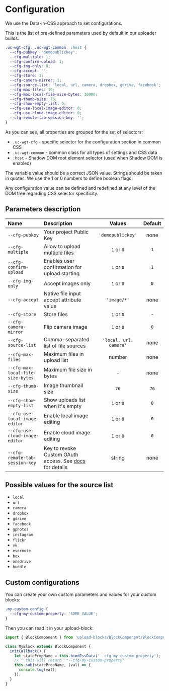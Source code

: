 # Configuration

We use the Data-in-CSS approach to set configurations.

This is the list of pre-defined parameters used by default in our uploader builds:
```css
.uc-wgt-cfg, .uc-wgt-common, :host {
  --cfg-pubkey: 'demopublickey';
  --cfg-multiple: 1;
  --cfg-confirm-upload: 1;
  --cfg-img-only: 0;
  --cfg-accept: '';
  --cfg-store: 1;
  --cfg-camera-mirror: 1;
  --cfg-source-list: 'local, url, camera, dropbox, gdrive, facebook';
  --cfg-max-files: 10;
  --cfg-max-local-file-size-bytes: 30000;
  --cfg-thumb-size: 76;
  --cfg-show-empty-list: 0;
  --cfg-use-local-image-editor: 0;
  --cfg-use-cloud-image-editor: 0;
  --cfg-remote-tab-session-key: '';
}
```
As you can see, all properties are grouped for the set of selectors:

* `.uc-wgt-cfg` - specific selector for the configuration section in common CSS
* `.uc-wgt-common` - common class for all types of settings and CSS data
* `:host` - Shadow DOM root element selector (used when Shadow DOM is enabled)

The variable value should be a correct JSON value. Strings should be taken in quotes. We use the 1 or 0 numbers to define boolean flags.

Any configuration value can be defined and redefined at any level of the DOM tree regarding CSS selector specificity.

## Parameters description

| Name | Description | Values | Default |
|:-|:-|:-:|:-:|
|`--cfg-pubkey`| Your project Public Key | `'demopublickey'` | none |
|`--cfg-multiple`| Allow to upload multiple files | `1` or `0` | `1` |
|`--cfg-confirm-upload`| Enables user confirmation for upload starting | `1` or `0` | `1` |
|`--cfg-img-only`| Accept images only | `1` or `0` | `0` |
|`--cfg-accept`| Native file input accept attribute value |`'image/*'`| none |
|`--cfg-store`| Store files | `1` or `0` | - |
|`--cfg-camera-mirror`| Flip camera image | `1` or `0` | `0` |
|`--cfg-source-list`| Comma-separated list of file sources |`'local, url, camera'`| none |
|`--cfg-max-files`| Maximum files in upload list | number | none |
|`--cfg-max-local-file-size-bytes`| Maximum file size in bytes | - | none |
|`--cfg-thumb-size`| Image thumbnail size | `76` | `76` |
|`--cfg-show-empty-list`| Show uploads list when it's empty | `1` or `0` | `0` |
|`--cfg-use-local-image-editor`| Enable local image editing | `1` or `0` | `0` |
|`--cfg-use-cloud-image-editor`| Enable cloud image editing | `1` or `0` | `0` |
|`--cfg-remote-tab-session-key`| Key to revoke Custom OAuth access. See [docs](https://uploadcare.com/docs/start/settings/#project-settings-advanced-oauth) for details | string | none |

## Possible values for the source list

* `local`
* `url`
* `camera`
* `dropbox `
* `gdrive`
* `facebook`
* `gphotos`
* `instagram`
* `flickr`
* `vk`
* `evernote`
* `box`
* `onedrive`
* `huddle`

## Custom configurations

You can create your own custom parameters and values for your custom blocks:

```css
.my-custom-config {
  --cfg-my-custom-property: 'SOME VALUE';
}
```

Then you can read it in your upload-block:
```javascript
import { BlockComponent } from 'upload-blocks/BlockComponent/BlockComponent.js';

class MyBlock extends BlockComponent {
  initCallback() {
    let statePropName = this.bindCssData('--cfg-my-custom-property');
    // ^ this will return '*--cfg-my-custom-property'
    this.sub(statePropName, (val) => {
      console.log(val);
    });
  }
}
```
